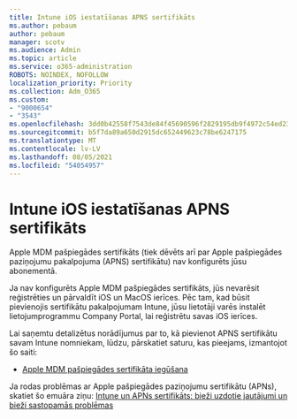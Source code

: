 ```yaml
---
title: Intune iOS iestatīšanas APNS sertifikāts
ms.author: pebaum
author: pebaum
manager: scotv
ms.audience: Admin
ms.topic: article
ms.service: o365-administration
ROBOTS: NOINDEX, NOFOLLOW
localization_priority: Priority
ms.collection: Adm_O365
ms.custom:
- "9000654"
- "3543"
ms.openlocfilehash: 3dd0b42558f7543de84f45690596f2829195db9f4972c54ed239add7fe87b37c
ms.sourcegitcommit: b5f7da89a650d2915dc652449623c78be6247175
ms.translationtype: MT
ms.contentlocale: lv-LV
ms.lasthandoff: 08/05/2021
ms.locfileid: "54054957"
---
```

# <a name="intune-ios-set-up-apns-certificate"></a>Intune iOS iestatīšanas APNS sertifikāts

Apple MDM pašpiegādes sertifikāts (tiek dēvēts arī par Apple pašpiegādes paziņojumu pakalpojuma (APNS) sertifikātu) nav konfigurēts jūsu abonementā.

Ja nav konfigurēts Apple MDM pašpiegādes sertifikāts, jūs nevarēsit reģistrēties un pārvaldīt iOS un MacOS ierīces. Pēc tam, kad būsit pievienojis sertifikātu pakalpojumam Intune, jūsu lietotāji varēs instalēt lietojumprogrammu Company Portal, lai reģistrētu savas iOS ierīces.

Lai saņemtu detalizētus norādījumus par to, kā pievienot APNS sertifikātu savam Intune nomniekam, lūdzu, pārskatiet saturu, kas pieejams, izmantojot šo saiti:

- [Apple MDM pašpiegādes sertifikāta iegūšana](https://docs.microsoft.com/mem/intune/enrollment/apple-mdm-push-certificate-get)

Ja rodas problēmas ar Apple pašpiegādes paziņojumu sertifikātu (APNs), skatiet šo emuāra ziņu: [Intune un APNs sertifikāts: bieži uzdotie jautājumi un bieži sastopamās problēmas](https://techcommunity.microsoft.com/t5/Intune-Customer-Success/Intune-and-the-APNs-certificate-FAQ-and-common-issues/ba-p/280121)
